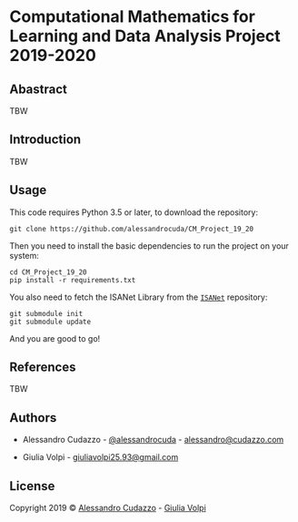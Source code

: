 # Computational Mathematics for Learning and Data Analysis Project 2019-2020

## Abastract
TBW

## Introduction
TBW

## Usage
This code requires Python 3.5 or later, to download the repository:

`git clone https://github.com/alessandrocuda/CM_Project_19_20`

Then you need to install the basic dependencies to run the project on your system:

```
cd CM_Project_19_20
pip install -r requirements.txt
```

You also need to fetch the ISANet Library from the [`ISANet`](https://github.com/alessandrocuda/ISANet) repository:

```
git submodule init
git submodule update
```

And you are good to go!


## References
TBW
 
 <!-- CONTACT -->
## Authors

 - Alessandro Cudazzo - [@alessandrocuda](https://twitter.com/alessandrocuda) - alessandro@cudazzo.com

 - Giulia Volpi - giuliavolpi25.93@gmail.com

<!-- LICENSE -->
## License
Copyright 2019 ©  <a href="https://alessandrocudazzo.it" target="_blank">Alessandro Cudazzo</a> - <a href="mailto:giuliavolpi25.93@gmail.com">Giulia Volpi</a>
